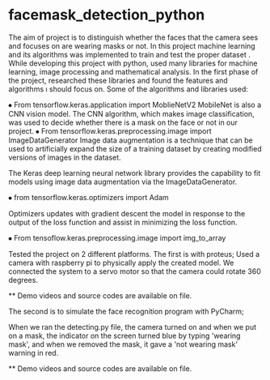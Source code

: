 # facemask_detection_python

The aim of project is to distinguish whether the faces that the camera sees and focuses on are wearing masks or not.
In this project machine learning and its algorithms  was  implemented to train and test the proper dataset .
While developing this project with python, used many libraries for machine learning, image processing and mathematical analysis.
In the first phase of the project, researched these libraries and found the features and algorithms ı should focus on.
Some of the algorithms and libraries used:

⦁	From tensorflow.keras.application import MoblieNetV2
MobileNet is also a CNN vision model.
The CNN algorithm, which makes image classification, was used to decide whether there is a mask on the face or not in our project.
⦁	From tensorflow.keras.preprocessing.image import ImageDataGenerator 
Image data augmentation is a technique that can be used to artificially expand the size of a training dataset by creating modified versions of images in the dataset.

The Keras deep learning neural network library provides the capability to fit models using image data augmentation via the ImageDataGenerator.

⦁	from tensorflow.keras.optimizers import Adam 

Optimizers updates with gradient descent the model in response to the output of the loss function and assist in minimizing the loss function.

⦁	From tensoflow.keras.preprocessing.image import img_to_array 

 Tested the project on 2 different platforms.
 The first is with proteus;
Used a camera with raspberry pi to physically apply the created model. We connected the system to a servo motor so that the camera could rotate 360 ​​degrees.

** Demo videos and source codes are available on file.


The second is to simulate the face recognition program with PyCharm;

When we ran the detecting.py file, the camera turned on and when we put on a mask, the indicator on the screen turned blue by typing 'wearing mask', and when we removed the mask, it gave a 'not wearing mask' warning in red.

** Demo videos and source codes are available on file.




